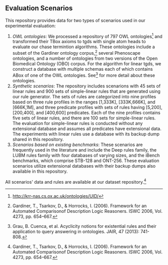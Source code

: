 ## Evaluation Scenarios

This repository provides data for two types of scenarios used in our experimental evaluation:

1. *OWL ontologies*: We processed a repository of 797 OWL ontologies[^1] and transformed their TBox axioms to tgds with single atom heads to evaluate our chase termintion algorithms.  These ontologies  include  a  subset  of  the  Gardiner  ontology  corpus,[^2] several  Phenoscape  ontologies,  and  a  number  of ontologies from two versions of the Open Biomedical Ontology (OBO) corpus. For the algorithm for linear tgds, we construct a database with multiple schemas each of which contains ABox of one of the OWL ontologies. See[^3] for more detail about these ontologies.
2. *Synthetic scenarios*: The repository includes scenarions with 45 sets of linear rules and 900 sets of simple-linear rules that are generated using our rule generator. The sets of rules are categorized into nine profiles based on three rule profiles in the ranges [1,333K], [333K,666K], and [666K,1M], and three predicate profiles with sets of rules having [5,200], [200,400], and [400,600] predicates. Each of the nine profiles contains five sets of linear rules, and there are 100 sets for simple-linear rules. The evaluation for simple-linear rules is conducted without any extensional database and assumes all predicates have extensional data. The experiments with linear rules use a database with its backup dump shared in this repository.
3. *Scenarios based on existing benchmarks*: These scenarios are frequently used in the literature and include the Deep rules family, the LUBM rules family with four databases of varying sizes, and the iBench benchmarks, which comprise STB-128 and ONT-256. These evaluation scenarios utilize extensional databases with their backup dumps also available in this repository.

All scenarios' data and rules are available at our dataset repository.[^2]

<!-- https://bit.ly/41KCA5I.-->

[^1]: http://krr-nas.cs.ox.ac.uk/ontologies/UID/
[^2]: Gardiner, T., Tsarkov, D., & Horrocks, I. (2006). Framework for an Automated Comparisonof Description Logic Reasoners.  ISWC  2006, Vol. 4273, pp. 654–667.
[^3]: Grau, B. Cuenca, et al. Acyclicity notions for existential rules and their application to query answering in ontologies. JAIR, 47 (2013): 741-808.
[^4]: https://shorturl.at/dguFU

